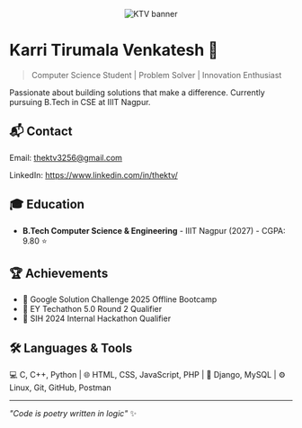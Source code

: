 <p align="center"><img src="banner.jpg" alt="KTV banner" /></p>

# Karri Tirumala Venkatesh 👋

> Computer Science Student | Problem Solver | Innovation Enthusiast

Passionate about building solutions that make a difference. Currently pursuing B.Tech in CSE at IIIT Nagpur.

## 📬 Contact

Email: thektv3256@gmail.com

LinkedIn: https://www.linkedin.com/in/thektv/

## 🎓 Education

- **B.Tech Computer Science & Engineering** - IIIT Nagpur (2027) - CGPA: 9.80 ⭐

## 🏆 Achievements

- 🥇 Google Solution Challenge 2025 Offline Bootcamp
- 🥈 EY Techathon 5.0 Round 2 Qualifier
- 🥉 SIH 2024 Internal Hackathon Qualifier

## 🛠️ Languages & Tools

💻 C, C++, Python | 🌐 HTML, CSS, JavaScript, PHP | 🚀 Django, MySQL | ⚙️ Linux, Git, GitHub, Postman

---

*"Code is poetry written in logic"* ✨
